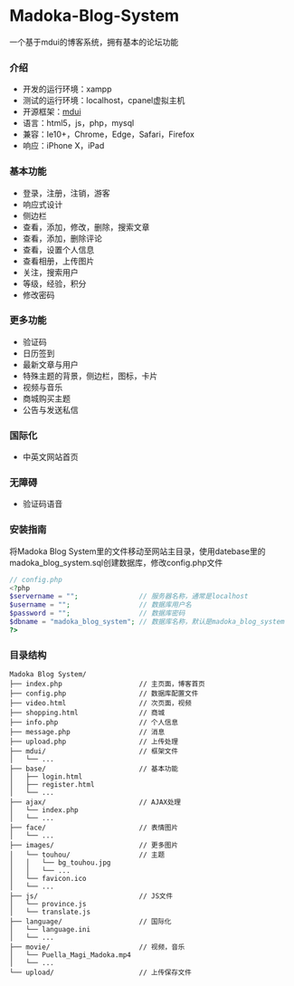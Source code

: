 # Madoka-Blog-System

一个基于mdui的博客系统，拥有基本的论坛功能

### 介绍

- 开发的运行环境：xampp
- 测试的运行环境：localhost，cpanel虚拟主机
- 开源框架：[mdui](https://github.com/zdhxiong/mdui)
- 语言：html5，js，php，mysql
- 兼容：Ie10+，Chrome，Edge，Safari，Firefox
- 响应：iPhone X，iPad

### 基本功能

- 登录，注册，注销，游客
- 响应式设计
- 侧边栏
- 查看，添加，修改，删除，搜索文章
- 查看，添加，删除评论
- 查看，设置个人信息
- 查看相册，上传图片
- 关注，搜索用户
- 等级，经验，积分
- 修改密码

### 更多功能

- 验证码
- 日历签到
- 最新文章与用户
- 特殊主题的背景，侧边栏，图标，卡片
- 视频与音乐
- 商城购买主题
- 公告与发送私信

### 国际化

- 中英文网站首页

### 无障碍

- 验证码语音

### 安装指南

将Madoka Blog System里的文件移动至网站主目录，使用datebase里的madoka_blog_system.sql创建数据库，修改config.php文件
```php
// config.php
<?php
$servername = "";               // 服务器名称，通常是localhost
$username = "";                 // 数据库用户名
$password = "";                 // 数据库密码
$dbname = "madoka_blog_system"; // 数据库名称，默认是madoka_blog_system
?>
```

### 目录结构

```
Madoka Blog System/
├── index.php                   // 主页面，博客首页
├── config.php                  // 数据库配置文件
├── video.html                  // 次页面，视频
├── shopping.html               // 商城
├── info.php                    // 个人信息
├── message.php                 // 消息
├── upload.php                  // 上传处理
├── mdui/                       // 框架文件
│   └── ...
├── base/                       // 基本功能
│   ├── login.html
│   ├── register.html
│   └── ...
├── ajax/                       // AJAX处理
│   └── index.php
│   └── ...
├── face/                       // 表情图片
│   └── ...
├── images/                     // 更多图片
│   └── touhou/                 // 主题
│   │   └── bg_touhou.jpg
│   │   └── ...
│   └── favicon.ico
│   └── ...
├── js/                         // JS文件
│   └── province.js
│   └── translate.js
├── language/                   // 国际化
│   └── language.ini
│   └── ...
├── movie/                      // 视频，音乐
│   └── Puella_Magi_Madoka.mp4
│   └── ...
└── upload/                     // 上传保存文件
```
